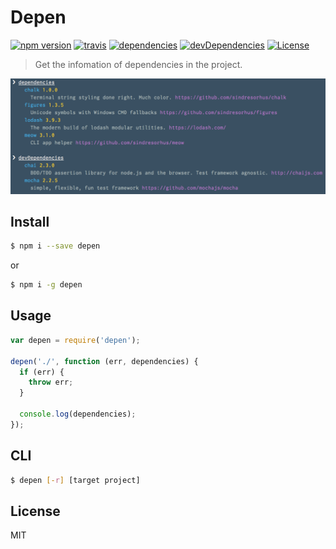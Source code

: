 # Depen

[![npm version](http://img.shields.io/npm/v/depen.svg?style=flat)](https://github.com/makotot/depen)
[![travis](http://img.shields.io/travis/makotot/depen.svg?style=flat)](https://github.com/makotot/depen)
[![dependencies](http://img.shields.io/david/makotot/depen.svg?style=flat)](https://github.com/makotot/depen)
[![devDependencies](http://img.shields.io/david/dev/makotot/depen.svg?style=flat)](https://github.com/makotot/depen)
[![License](http://img.shields.io/npm/l/depen.svg?style=flat)](https://github.com/makotot/depen)

> Get the infomation of dependencies in the project.

<img src="./screenshot.png" />

## Install

```sh
$ npm i --save depen
```
or
```sh
$ npm i -g depen
```

## Usage

```js
var depen = require('depen');

depen('./', function (err, dependencies) {
  if (err) {
    throw err;
  }

  console.log(dependencies);
});
```

## CLI

```sh
$ depen [-r] [target project]
```


## License

MIT
